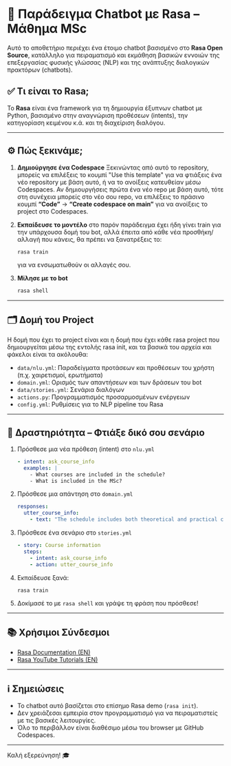 # 🤖 Παράδειγμα Chatbot με Rasa – Μάθημα MSc

Αυτό το αποθετήριο περιέχει ένα έτοιμο chatbot βασισμένο στο **Rasa Open Source**, κατάλληλο για πειραματισμό και εκμάθηση βασικών εννοιών της επεξεργασίας φυσικής γλώσσας (NLP) και της ανάπτυξης διαλογικών πρακτόρων (chatbots).

## ✅ Τι είναι το Rasa;

Το **Rasa** είναι ένα framework για τη δημιουργία έξυπνων chatbot με Python, βασισμένο στην αναγνώριση προθέσεων (intents), την κατηγορίαση κειμένου κ.ά. και τη διαχείριση διαλόγου.

---

## ⚙️ Πώς ξεκινάμε;

1. **Δημιούργησε ένα Codespace**
   Ξεκινώντας από αυτό το repository, μπορείς να επιλέξεις το κουμπί "Use this template" για να φτιάξεις ένα νέο repository με βάση αυτό, ή να το ανοίξεις κατευθείαν μέσω Codespaces. Αν δημιουργήσεις πρώτα ένα νέο repo με βάση αυτό, τότε στη συνέχεια μπορείς στο νέο σου repo, να επιλέξεις το πράσινο κουμπί **“Code”** → **“Create codespace on main”** για να ανοίξεις το project στο Codespaces.

3. **Εκπαίδευσε το μοντέλο**
   στο παρόν παράδειγμα έχει ήδη γίνει train για την υπάρχουσα δομή του bot, αλλά έπειτα από κάθε νέα προσθήκη/αλλαγή που κάνεις, θα πρέπει να ξανατρέξεις το:
   ```bash
   rasa train
   ```
   για να ενσωματωθούν οι αλλαγές σου.

5. **Μίλησε με το bot**
   ```bash
   rasa shell
   ```

---

## 🗂️ Δομή του Project

Η δομή που έχει το project είναι και η δομή που έχει κάθε rasa project που δημιουργείται μέσω της εντολής rasa init, και τα βασικά του αρχεία και φάκελοι είναι τα ακόλουθα:

- `data/nlu.yml`: Παραδείγματα προτάσεων και προθέσεων του χρήστη (π.χ. χαιρετισμοί, ερωτήματα)
- `domain.yml`: Ορισμός των απαντήσεων και των δράσεων του bot
- `data/stories.yml`: Σενάρια διαλόγων
- `actions.py`: Προγραμματισμός προσαρμοσμένων ενέργειων
- `config.yml`: Ρυθμίσεις για το NLP pipeline του Rasa

---

## 🧚 Δραστηριότητα – Φτιάξε δικό σου σενάριο

1. Πρόσθεσε μια νέα πρόθεση (intent) στο `nlu.yml`  
   ```yaml
   - intent: ask_course_info
     examples: |
       - What courses are included in the schedule?
       - What is included in the MSc?
   ```

2. Πρόσθεσε μια απάντηση στο `domain.yml`  
   ```yaml
   responses:
     utter_course_info:
       - text: "The schedule includes both theoretical and practical courses regarding Artificial Intelligence and its applications in eduational settings."
   ```

3. Πρόσθεσε ένα σενάριο στο `stories.yml`  
   ```yaml
   - story: Course information
     steps:
       - intent: ask_course_info
       - action: utter_course_info
   ```

4. Εκπαίδευσε ξανά:
   ```bash
   rasa train
   ```

5. Δοκίμασέ το με `rasa shell` και γράψε τη φράση που πρόσθεσε!

---

## 📚 Χρήσιμοι Σύνδεσμοι

- [Rasa Documentation (EN)](https://legacy-docs-oss.rasa.com/docs/rasa/)
- [Rasa YouTube Tutorials (EN)](https://www.youtube.com/watch?v=Ap62n_YAVZ8&list=PL75e0qA87dlEjGAc9j9v3a5h1mxI2Z9fi)

---

## ℹ️ Σημειώσεις

- Το chatbot αυτό βασίζεται στο επίσημο Rasa demo (`rasa init`).
- Δεν χρειάζεσαι εμπειρία στον προγραμματισμό για να πειραματιστείς με τις βασικές λειτουργίες.
- Όλο το περιβάλλον είναι διαθέσιμο μέσω του browser με GitHub Codespaces.

---

Καλή εξερεύνηση! 🎓
